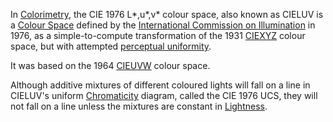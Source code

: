 In [Colorimetry](Colorimetry.md), the CIE 1976 L*,u*,v* colour space, also known as CIELUV is a [Colour Space](Colour%20Space.md) defined by the [International Commission on Illumination](International%20Commission%20on%20Illumination.md) in 1976, as a simple-to-compute transformation of the 1931 [CIEXYZ](CIE%201931%20XYZ%20Colour%20Space.md) colour space, but with attempted [perceptual uniformity](Uniform%20Colour%20Spaces.md).

It was based on the 1964 [CIEUVW](CIEUVW.md) colour space.

Although additive mixtures of different coloured lights will fall on a line in CIELUV's uniform [Chromaticity](Chromaticity.md) diagram, called the CIE 1976 UCS, they will not fall on a line unless the mixtures are constant in [Lightness](Lightness.md).